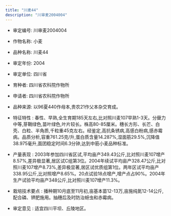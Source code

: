 ```yaml
---
title: "川麦44"
description: "川审麦2004004"
---
```

* 审定编号:  川审麦2004004

*  作物名称:  小麦

*  品种名称:  川麦44

*  审定年份:  2004

*  审定单位:  四川省

* 育种者:  四川省农科院作物所

*  申请者:  四川省农科院作物所

*  品种来源:  以96夏440作母本,贵农21作父本杂交育成。

*  特征特性 : 
春性、早熟,全生育期185天左右,比对照川麦107早熟1-3天。分蘖力中等,芽鞘绿色,苗叶绿色,叶片较长。株高80-85厘米。穗长方形、长芒、白壳、白粒、半角质,千粒重45克左右。经鉴定,高抗条锈病,高感白粉病,感赤霉病。品质分析,容重761.25克/升,蛋白质含量14.287%,湿面筋29.5%,沉降值38.975毫升,面团稳定时间6.3分钟,达到中筋小麦品种标准。
 
*  产量表现 : 
2003年参加四川省区试,平均亩产349.43公斤,比对照川麦107增产8.57%,差异极显著,居区试C组第3位。2004年续试平均亩产328.47公斤,比对照川麦107增产8.73%,差异极显著,居区试优质组第1位。两年区试平均亩产338.95公斤,比对照增产8.65%。20点试验18点增产,增产点占90%。2004年生产试验平均亩产348公斤,比对照川麦107增产11.3%。

*  栽培技术要点 : 
播种期10月底至11月初,亩基本苗12-13万,亩施纯氮12-14公斤,配合磷、钾肥施用。抽穗后及时防治蚜虫和赤霉病。

*  审定意见 : 
适宜四川平坝、丘陵地区。
